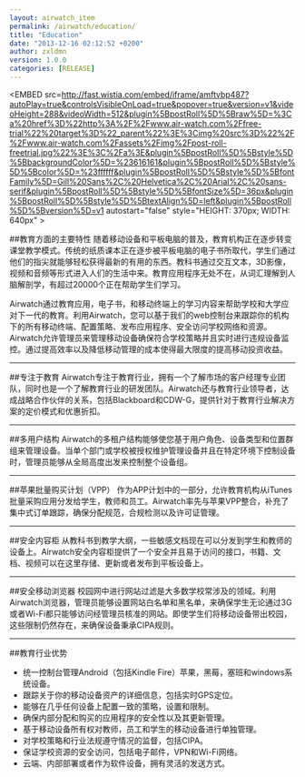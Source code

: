 ```yaml
---
layout: airwatch_item
permalink: /airwatch/education/
title: "Education"
date: "2013-12-16 02:12:52 +0200"
author: zxldmn
version: 1.0.0
categories: [RELEASE]
---
```


<EMBED src=http://fast.wistia.com/embed/iframe/amftvbp487?autoPlay=true&controlsVisibleOnLoad=true&popover=true&version=v1&videoHeight=288&videoWidth=512&plugin%5BpostRoll%5D%5Braw%5D=%3Ca%20href%3D%22http%3A%2F%2Fwww.air-watch.com%2Ffree-trial%22%20target%3D%22_parent%22%3E%3Cimg%20src%3D%22%2F%2Fwww.air-watch.com%2Fassets%2Fimg%2Fpost-roll-freetrial.jpg%22%3E%3C%2Fa%3E&plugin%5BpostRoll%5D%5Bstyle%5D%5BbackgroundColor%5D=%23616161&plugin%5BpostRoll%5D%5Bstyle%5D%5Bcolor%5D=%23ffffff&plugin%5BpostRoll%5D%5Bstyle%5D%5BfontFamily%5D=Gill%20Sans%2C%20Helvetica%2C%20Arial%2C%20sans-serif&plugin%5BpostRoll%5D%5Bstyle%5D%5BfontSize%5D=36px&plugin%5BpostRoll%5D%5Bstyle%5D%5BtextAlign%5D=left&plugin%5BpostRoll%5D%5Bversion%5D=v1 autostart="false" style="HEIGHT: 370px; WIDTH: 640px" >
</EMBED>

##教育方面的主要特性
随着移动设备和平板电脑的普及，教育机构正在逐步转变课堂教学模式。传统的纸质课本正在逐步被平板电脑的电子书所取代，学生们通过他们的指尖就能够轻松获得最新的有用的东西。教科书通过交互文本，3D影像，视频和音频等形式进入人们的生活中来。教育应用程序无处不在，从词汇理解到人脑解剖学，有超过20000个正在帮助学生们学习。

Airwatch通过教育应用，电子书，和移动终端上的学习内容来帮助学校和大学应对下一代的教育。利用Airwatch，您可以基于我们的web控制台来跟踪你的机构下的所有移动终端、配置策略、发布应用程序、安全访问学校网络和资源。Airwatch允许管理员来管理移动设备确保符合学校策略并且实时进行违规设备监控。通过提高效率以及降低移动管理的成本使得最大限度的提高移动投资收益。

-------------------------------------------
##专注于教育
Airwatch专注于教育行业，拥有一个了解市场的客户经理专业团队，同时也是一个了解教育行业的研发团队。Airwatch还与教育行业领导者，达成战略合作伙伴的关系，包括Blackboard和CDW-G，提供针对于教育行业解决方案的定价模式和优惠折扣。

-------------------------------------------
##多用户结构
Airwatch的多租户结构能够使您基于用户角色、设备类型和位置群组来管理设备。当单个部门或学校被授权维护管理设备并且在特定环境下控制设备时，管理员能够从全局高度出发来控制整个设备组。

-------------------------------------------
##苹果批量购买计划（VPP）
作为APP计划中的一部分，允许教育机构从iTunes批量采购应用分发给学生，教师和员工。Airwatch率先与苹果VPP整合，补充了集中式订单跟踪，确保分配规范，合规检测以及许可证管理。

-------------------------------------------
##安全内容柜
从教科书到教学大纲，一些敏感文档现在可以分发到学生和教师的设备上。Airwatch安全内容柜提供了一个安全并且易于访问的接口，书籍、文档、视频可以在这里存储、更新或者发布到平板设备上。

-------------------------------------------
##安全移动浏览器
校园网中进行网站过滤是大多数学校常涉及的领域。利用Airwatch浏览器，管理员能够设置网站白名单和黑名单，来确保学生无论通过3G或者Wi-Fi都只能够访问经管理员核准的网站。即使学生们将移动设备带出校园，这些限制仍然存在，来确保设备秉承CIPA规则。

-------------------------------------------
##教育行业优势
*	统一控制台管理Android（包括Kindle Fire）苹果，黑莓，塞班和windows系统设备。
*	跟踪关于你的移动设备资产的详细信息，包括实时GPS定位。
*	能够在几乎任何设备上配置一致的策略，设置和限制。
*	确保内部分配和购买的应用程序的安全性以及其更新管理。
*	基于移动设备所有权对教师，员工和学生的移动设备进行单独管理。
*	对学校策略和行业法规遵守情况的监督，包括CIPA。
*	保证学校资源的安全访问，包括电子邮件，VPN和Wi-Fi网络。
*	云端、内部部署或者作为软件设备，拥有灵活的发送方式。
